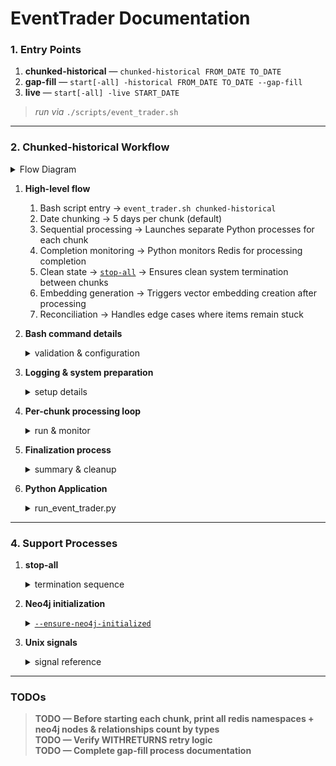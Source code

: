 # EventTrader Documentation

### 1. Entry Points

1. **chunked-historical** — `chunked-historical FROM_DATE TO_DATE`
2. **gap-fill** — `start[-all] -historical FROM_DATE TO_DATE --gap-fill`
3. **live** — `start[-all] -live START_DATE`
> *run via* `./scripts/event_trader.sh`

---

### 2. Chunked-historical Workflow

<details><summary>Flow Diagram</summary>

```
chunked-historical {from_date} {to_date}
   │
   ├── Chunk 1: Process days 1-5
   │   └── Monitor completion via Redis state
   │
   ├── Chunk 2: Process days 6-10
   │   └── Monitor completion via Redis state
   │
   └── Chunk N: Process remaining days
       └── Monitor completion via Redis state
```
</details>

1. **High-level flow**  
   1. Bash script entry → `event_trader.sh chunked-historical`  
   2. Date chunking → 5 days per chunk (default)  
   3. Sequential processing → Launches separate Python processes for each chunk  
   4. Completion monitoring → Python monitors Redis for processing completion  
   5. Clean state → [`stop-all`](#stop-all-process) → Ensures clean system termination between chunks  
   6. Embedding generation → Triggers vector embedding creation after processing  
   7. Reconciliation → Handles edge cases where items remain stuck

2. **Bash command details** <details><summary>validation & configuration</summary>

   - **Command validation**:
     - Checks that required FROM_DATE is provided
     - Uses default TO_DATE (today) if not specified
     - Verifies date format (YYYY-MM-DD)
        
   - **Configuration loading**:
     - Calls `detect_python()` to find Python interpreter
     - Loads `HISTORICAL_CHUNK_DAYS` and `HISTORICAL_STABILITY_WAIT_SECONDS` from **feature_flags.py**
     - Validates configuration values are positive integers

   </details>

3. **Logging & system preparation** <details><summary>setup details</summary>

   - **Logging setup**:
     - Creates unique folder `logs/ChunkHist_{FROM_DATE}_to_{TO_DATE}_{TIMESTAMP}/`
     - Creates separate log files:
       - Combined shell log file for tracking overall process
       - Individual log file for each chunk's Python process
     - Defines `shell_log()` function to write to shell log
     - Shell logs are written to combined file while Python logs go to chunk-specific files
        
   - **System checks**:
     - Verifies Redis connectivity with `redis-cli ping` > **TODO — before starting each chunk, print all redis namespaces + neo4j nodes & relationships count by types**
     - Logs available data sources (news, reports, transcripts) > **To Check**
     - Record total start time for duration tracking
        
   - **Date chunking**:
     - Converts date strings to Unix timestamps (OS-specific compatibility)
     - Creates chunks based on `HISTORICAL_CHUNK_DAYS` configuration
     - Initializes chunk counter and monitoring variables

   </details>

4. **Per-chunk processing loop** <details><summary>run & monitor</summary>

   - **Chunk initialization**:
     - Records chunk start time
     - Calculates chunk start/end dates
     - Creates chunk-specific log file
     - Executes [`stop-all`](#stop-all-process) to terminate previous instances
   
   - **Python processor execution**:
     <details><summary>Launch command</summary>
     
     ```bash
     $PYTHON_CMD "$SCRIPT_PATH" \
         --from-date "$chunk_start" \
         --to-date "$chunk_end" \
         -historical \
         --ensure-neo4j-initialized \
         --log-file "$CHUNK_LOG_FILE"
     ```
     </details>
     
     > [`--ensure-neo4j-initialized`](#neo4j-initialization-process) ensures proper Neo4j database setup for each chunk.
   
   - **Process monitoring**:
     - Captures and stores Python PID: `EVENTTRADER_PID=$!`
     - Writes PID to file for external tracking
     - Monitors process with timeout controls:
       - Watches for completion messages in log files (searches for "Historical chunk processing finished" or "Shutdown complete" text patterns)
       - Periodically checks if process is still running via PID
       - Times out after 2 hours maximum per chunk (sets MAX_WAIT=7200 seconds, increments ELAPSED counter each check interval, logs warning message if timeout reached, marks process as failed, then forcefully terminates it)
   
   - **Process termination** (if needed):
     - First attempts graceful shutdown with [`SIGTERM`](#unix-signals)
     - Waits 5 seconds for clean exit
     - Forces termination with [`SIGKILL`](#unix-signals) if process remains
   
   - **Chunk finalization**:
     - Captures Python exit code
     - Extracts key events (errors, warnings, completions) from chunk log (uses `grep -E "ERROR|WARNING|CRITICAL|successfully|completed|failed"` to filter important messages)
     - Appends summary to combined log file
     - Executes [`stop-all`](#stop-all-process) to ensure clean state between chunks
     - Calculates and logs chunk duration
     - Advances to next chunk start date

   </details>

5. **Finalization process** <details><summary>summary & cleanup</summary>

   - Calculates and logs total process duration
   - Creates summary file with statistics (creates a summary.txt file in the log folder using shell redirection `{} > "$SUMMARY_FILE"`; contents include: date range processed, run timestamp, total chunks count, total processing time in seconds, and configuration settings for chunk size and stability wait; confirms creation with "Summary file created" message)
   - Logs completion message with full range processed

   </details>

6. **Python Application** <details><summary>run_event_trader.py</summary>

   1. **Main Python Entry Point**  
      [`run_event_trader.py`](../../scripts/run_event_trader.py) is the core entry script that orchestrates the full data processing lifecycle.

   <details><summary>main() function flow</summary>

   - **Error handling setup**: 
   - Comprehensive try-except block for entire application
   - Graceful shutdown on errors with detailed logging

   - **Command-line processing**:
   - `parse_args()` handles CLI flags:
      - Parses `--from-date` and `--to-date` (required)
      - Handles `-historical` flag to disable live data
      - Processes `--ensure-neo4j-initialized` flag
      - Accepts `--log-file` path (chunk-specific log)

   - **Feature flag configuration**:
   - Sets `ENABLE_HISTORICAL_DATA=True` (for chunked-historical mode)
   - Sets `ENABLE_LIVE_DATA=False` (disables live processing)

   - **Logging initialization**:
   - Sets up logging framework with file and console handlers
   - Writes to chunk-specific log file provided by shell script

   - **Signal handlers**:
   - Registers handlers for SIGINT/SIGTERM for clean shutdown

   - **DataManager creation**:
   - Initializes with date range: `manager = DataManager(date_from, date_to)`

   - **Neo4j validation**:
   - Verifies connection using `manager.has_neo4j()`
   - Exits on failure, proceeds on success

   - **System startup**:
   - Calls `manager.start()` to launch ingestion system
   - Enters monitoring loop for historical-only mode

   </details>


   2. **Completion Monitoring**  
      Applies only in historical mode. Uses Redis state and flags to detect when all items are processed.

   <details><summary>Redis-based completion checks</summary>

   - Helper functions:
   - `check_initial_processing()` → Validates early-stage fetch and queue state
   - `only_withreturns_remain()` → Detects when only post-return items remain
   
   - Monitors multiple Redis indicators per source:
   1. `batch:{source}:{from}-{to}:fetch_complete`
   2. `{source}:queues:raw`
   3. `{source}:hist:{raw|processed}:*`
   4. `{source}:pending_returns`
   5. `{source}:withreturns:*`
   6. `{source}:withoutreturns:*`

   - Checks every 30 seconds
   - Includes timeout logic (`WITHRETURNS_MAX_RETRIES`)
   - Triggers reconciliation if stalled on withreturns
   - Logs per-source completion state

   </details>

   3. **Post-Processing: Embedding Generation**  
      Initiates vector embeddings after all chunk processing is done.

   <details><summary>Semantic embedding phase</summary>

   - Calls `neo4j_processor.batch_process_qaexchange_embeddings()`
   - Uses batch size from `QAEXCHANGE_EMBEDDING_BATCH_SIZE`
   - Targets QA pairs for semantic enrichment
   - Enables search & relationship discovery downstream

   </details>

   4. **Shutdown Sequence**  
      Performs full system cleanup and exits with success.

   <details><summary>Final shutdown and handoff</summary>

   - Calls `manager.stop()` for clean exit
   - Logs: `"Shutdown complete. Exiting Python process"`
   - Exit code `0` returned to shell
   - Bash script resumes and advances to next chunk

   </details>

---

### 4. Support Processes

1. **stop-all** <details><summary>termination sequence</summary>
   <a id="stop-all-process"></a>
   
   The `stop-all` command ensures complete termination of all system components:

   1. **Stop Watchdog Monitor**:
      - Identifies running watchdog process via PID file or `pgrep`
      - Sends [`SIGTERM`](#unix-signals) signal for graceful termination
      - Removes monitor PID file

   2. **Stop EventTrader Main Process**:
      - Identifies running process via PID file or `pgrep`
      - Sends [`SIGTERM`](#unix-signals) signal for graceful shutdown
      - Waits up to 10 seconds for process to exit
      - Force kills with [`SIGKILL`](#unix-signals) if still running after timeout
      - Removes main PID file

   3. **Verification & Cleanup**:
      - Waits 1 second for processes to terminate
      - Checks if any components are still running:
        - `run_event_trader.py` processes
        - `Neo4jInitializer` processes
        - `watchdog.sh` processes

   4. **Force Termination** (if needed):
      - If any processes remain running, executes complete cleanup:
        - Finds and terminates all Neo4jInitializer processes with [`SIGKILL`](#unix-signals)
        - Finds and terminates all EventTrader processes with [`SIGKILL`](#unix-signals)
        - Finds and terminates all watchdog processes with [`SIGKILL`](#unix-signals)
        - Removes all PID files

   > This ensures a clean system state between processing chunks, preventing resource leaks and ensuring each chunk starts in a fresh environment.

   </details>

2. **Neo4j initialization** <details><summary>[`--ensure-neo4j-initialized`](#neo4j-initialization-process)</summary>
   <a id="neo4j-initialization-process"></a>

   The [`--ensure-neo4j-initialized`](#neo4j-initialization-process) flag ensures proper Neo4j database setup:

   1. **Automatic Initialization Flow**:
      - `DataManager` constructor automatically calls `initialize_neo4j()`
      - `initialize_neo4j()` creates a Neo4jProcessor instance
      - Neo4jProcessor sets up database schema (constraints and indexes)
      - Creates date nodes for the processing date range
      - Starts Neo4j background processor thread
      - `has_neo4j()` verifies successful connection

   2. **Flag Behavior**:
      - Script verifies initialization success via `has_neo4j()`
      - With [`--ensure-neo4j-initialized`](#neo4j-initialization-process): Logs success and continues processing
      - Without flag: Still initializes but doesn't specifically log success
      - If initialization fails: Exits with error regardless of flag

   3. **Comparison with Related Flags**:
      - [`--neo4j-init-only`](#neo4j-initialization-process): Initializes Neo4j and exits immediately
      - [`--ensure-neo4j-initialized`](#neo4j-initialization-process): Initializes Neo4j and continues processing

   4. **Importance in Chunked Processing**:
      - Guarantees each chunk has proper database setup
      - Ensures database is in consistent state after previous [`stop-all`](#stop-all-process)
      - Prevents processing failures due to database connectivity issues
      - Creates required schema elements for the date range being processed

   </details>

3. **Unix signals** <details><summary>signal reference</summary>
   <a id="unix-signals"></a>

   | Signal | Number | Purpose | Can Be Caught | Exit Message |
   |--------|--------|---------|---------------|-------------|
   | [`SIGTERM`](#unix-signals) | 15 | Standard termination | ✅ Yes | "Received signal 15, initiating shutdown" |
   | [`SIGKILL`](#unix-signals) | 9 | Forced termination | ❌ No | None (immediate) |
   | [`SIGINT`](#unix-signals) | 2 | User interrupt (Ctrl+C) | ✅ Yes | "Keyboard interrupt received" |
   | [`SIGHUP`](#unix-signals) | 1 | Terminal disconnect | ✅ Yes | "Hangup detected" |
   | [`SIGQUIT`](#unix-signals) | 3 | Terminal quit (Ctrl+\\\\) | ✅ Yes | Generates core dump |
   | [`SIGABRT`](#unix-signals) | 6 | Abnormal termination | ✅ Yes | "Aborted" |

   **Signal Handler Registration**:
   ```python
   signal.signal(signal.SIGINT, signal_handler)  # Ctrl+C
   signal.signal(signal.SIGTERM, signal_handler) # kill command
   ```

   **Normal vs. Error Terminations**:

   | Exit Message | Context | Normal? | Signal | What It Means |
   |--------------|---------|---------|--------|---------------|
   | "Received signal 15, initiating shutdown" | During [`stop-all`](#stop-all-process) between chunks | ✅ Normal | [`SIGTERM`](#unix-signals) | Planned termination |
   | "Received signal 15, initiating shutdown" | Middle of chunk processing | ❌ Error | [`SIGTERM`](#unix-signals) | Unexpected termination |
   | "Keyboard interrupt received" | Testing/development | ✅ Normal | [`SIGINT`](#unix-signals) | Intentional user termination |
   | "Keyboard interrupt received" | Production processing | ❌ Error | [`SIGINT`](#unix-signals) | Accidental Ctrl+C |
   | "Shutdown complete. Exiting" | End of chunk/after signal | ✅ Normal | None | Clean process shutdown |
   | "Historical chunk processing finished" | End of chunk processing | ✅ Normal | None | Successful completion |
   | No message, just termination | Any time | ❌ Error | [`SIGKILL`](#unix-signals) | Force kill/crash/OOM |

   **Diagnostic Tips**:
   - Normal → [`SIGTERM`](#unix-signals) during planned [`stop-all`](#stop-all-process)
   - User-Initiated → [`SIGINT`](#unix-signals) with "Keyboard interrupt received"
   - Abnormal → Unexpected signals outside normal points → Accidental Ctrl+C, external termination, OOM killer

   > 🔍 Always check message context relative to process lifecycle to determine if expected or error condition.

   </details>

---

### TODOs

> **TODO — Before starting each chunk, print all redis namespaces + neo4j nodes & relationships count by types**  
> **TODO — Verify WITHRETURNS retry logic**  
> **TODO — Complete gap-fill process documentation**

